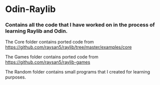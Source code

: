 # Odin-Raylib

### Contains all the code that I have worked on in the process of learning Raylib and Odin.

The Core folder contains ported code from https://github.com/raysan5/raylib/tree/master/examples/core

The Games folder contains ported code from https://github.com/raysan5/raylib-games

The Random folder contains small programs that I created for learning purposes.

